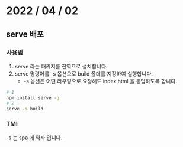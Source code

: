 # 2022 / 04 / 02

## serve 배포

### 사용법

1. serve 라는 패키지를 전역으로 설치합니다.
2. serve 명령어를 -s 옵션으로 build 폴더를 지정하여 실행합니다.
   - -s 옵션은 어떤 라우팅으로 요청해도 index.html 을 응답하도록 합니다.

```bash
# 1
npm install serve -g
# 2
serve -s build
```

### TMI

-s 는 spa 에 약자 입니다.
